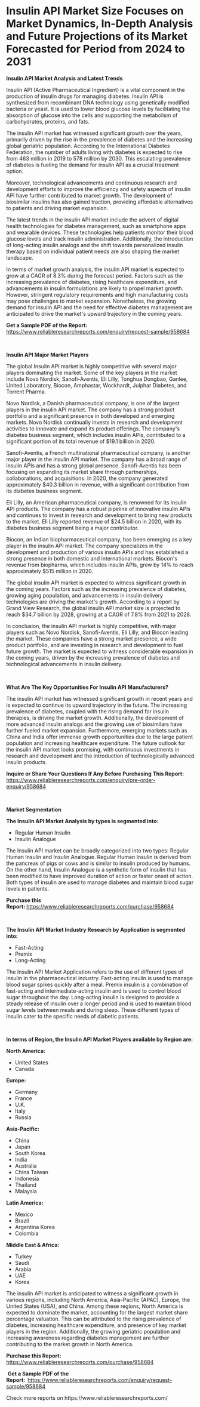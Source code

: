 <p><h1>Insulin API Market Size Focuses on Market Dynamics, In-Depth Analysis and Future Projections of its Market Forecasted for Period from 2024 to 2031</h1></p><p><strong>Insulin API Market Analysis and Latest Trends</strong></p>
<p><p>Insulin API (Active Pharmaceutical Ingredient) is a vital component in the production of insulin drugs for managing diabetes. Insulin API is synthesized from recombinant DNA technology using genetically modified bacteria or yeast. It is used to lower blood glucose levels by facilitating the absorption of glucose into the cells and supporting the metabolism of carbohydrates, proteins, and fats.</p><p>The insulin API market has witnessed significant growth over the years, primarily driven by the rise in the prevalence of diabetes and the increasing global geriatric population. According to the International Diabetes Federation, the number of adults living with diabetes is expected to rise from 463 million in 2019 to 578 million by 2030. This escalating prevalence of diabetes is fueling the demand for insulin API as a crucial treatment option.</p><p>Moreover, technological advancements and continuous research and development efforts to improve the efficiency and safety aspects of insulin API have further contributed to market growth. The development of biosimilar insulins has also gained traction, providing affordable alternatives to patients and driving market expansion.</p><p>The latest trends in the insulin API market include the advent of digital health technologies for diabetes management, such as smartphone apps and wearable devices. These technologies help patients monitor their blood glucose levels and track insulin administration. Additionally, the introduction of long-acting insulin analogs and the shift towards personalized insulin therapy based on individual patient needs are also shaping the market landscape.</p><p>In terms of market growth analysis, the insulin API market is expected to grow at a CAGR of 8.3% during the forecast period. Factors such as the increasing prevalence of diabetes, rising healthcare expenditure, and advancements in insulin formulations are likely to propel market growth. However, stringent regulatory requirements and high manufacturing costs may pose challenges to market expansion. Nonetheless, the growing demand for insulin API and the need for effective diabetes management are anticipated to drive the market's upward trajectory in the coming years.</p></p>
<p><strong>Get a Sample PDF of the Report:&nbsp;</strong> <a href="https://www.reliableresearchreports.com/enquiry/request-sample/958684">https://www.reliableresearchreports.com/enquiry/request-sample/958684</a></p>
<p>&nbsp;</p>
<p><strong>Insulin API Major Market Players</strong></p>
<p><p>The global Insulin API market is highly competitive with several major players dominating the market. Some of the key players in the market include Novo Nordisk, Sanofi-Aventis, Eli Lilly, Tonghua Dongbao, Ganlee, United Laboratory, Biocon, Amphastar, Wockhardt, Julphar Diabetes, and Torrent Pharma.</p><p>Novo Nordisk, a Danish pharmaceutical company, is one of the largest players in the insulin API market. The company has a strong product portfolio and a significant presence in both developed and emerging markets. Novo Nordisk continually invests in research and development activities to innovate and expand its product offerings. The company's diabetes business segment, which includes insulin APIs, contributed to a significant portion of its total revenue of $19.1 billion in 2020.</p><p>Sanofi-Aventis, a French multinational pharmaceutical company, is another major player in the insulin API market. The company has a broad range of insulin APIs and has a strong global presence. Sanofi-Aventis has been focusing on expanding its market share through partnerships, collaborations, and acquisitions. In 2020, the company generated approximately $40.3 billion in revenue, with a significant contribution from its diabetes business segment.</p><p>Eli Lilly, an American pharmaceutical company, is renowned for its insulin API products. The company has a robust pipeline of innovative insulin APIs and continues to invest in research and development to bring new products to the market. Eli Lilly reported revenue of $24.5 billion in 2020, with its diabetes business segment being a major contributor.</p><p>Biocon, an Indian biopharmaceutical company, has been emerging as a key player in the insulin API market. The company specializes in the development and production of various insulin APIs and has established a strong presence in both domestic and international markets. Biocon's revenue from biopharma, which includes insulin APIs, grew by 14% to reach approximately $515 million in 2020.</p><p>The global insulin API market is expected to witness significant growth in the coming years. Factors such as the increasing prevalence of diabetes, growing aging population, and advancements in insulin delivery technologies are driving the market's growth. According to a report by Grand View Research, the global insulin API market size is projected to reach $34.7 billion by 2028, growing at a CAGR of 7.8% from 2021 to 2028.</p><p>In conclusion, the insulin API market is highly competitive, with major players such as Novo Nordisk, Sanofi-Aventis, Eli Lilly, and Biocon leading the market. These companies have a strong market presence, a wide product portfolio, and are investing in research and development to fuel future growth. The market is expected to witness considerable expansion in the coming years, driven by the increasing prevalence of diabetes and technological advancements in insulin delivery.</p></p>
<p>&nbsp;</p>
<p><strong>What Are The Key Opportunities For Insulin API Manufacturers?</strong></p>
<p><p>The insulin API market has witnessed significant growth in recent years and is expected to continue its upward trajectory in the future. The increasing prevalence of diabetes, coupled with the rising demand for insulin therapies, is driving the market growth. Additionally, the development of more advanced insulin analogs and the growing use of biosimilars have further fueled market expansion. Furthermore, emerging markets such as China and India offer immense growth opportunities due to the large patient population and increasing healthcare expenditure. The future outlook for the insulin API market looks promising, with continuous investments in research and development and the introduction of technologically advanced insulin products.</p></p>
<p><strong>Inquire or Share Your Questions If Any Before Purchasing This Report:</strong> <a href="https://www.reliableresearchreports.com/enquiry/pre-order-enquiry/958684">https://www.reliableresearchreports.com/enquiry/pre-order-enquiry/958684</a></p>
<p>&nbsp;</p>
<p><strong>Market Segmentation</strong></p>
<p><strong>The Insulin API Market Analysis by types is segmented into:</strong></p>
<p><ul><li>Regular Human Insulin</li><li>Insulin Analogue</li></ul></p>
<p><p>The Insulin API market can be broadly categorized into two types: Regular Human Insulin and Insulin Analogue. Regular Human Insulin is derived from the pancreas of pigs or cows and is similar to insulin produced by humans. On the other hand, Insulin Analogue is a synthetic form of insulin that has been modified to have improved duration of action or faster onset of action. Both types of insulin are used to manage diabetes and maintain blood sugar levels in patients.</p></p>
<p><strong>Purchase this Report:&nbsp;</strong><a href="https://www.reliableresearchreports.com/purchase/958684">https://www.reliableresearchreports.com/purchase/958684</a></p>
<p>&nbsp;</p>
<p><strong>The Insulin API Market Industry Research by Application is segmented into:</strong></p>
<p><ul><li>Fast-Acting</li><li>Premix</li><li>Long-Acting</li></ul></p>
<p><p>The Insulin API Market Application refers to the use of different types of insulin in the pharmaceutical industry. Fast-acting insulin is used to manage blood sugar spikes quickly after a meal. Premix insulin is a combination of fast-acting and intermediate-acting insulin and is used to control blood sugar throughout the day. Long-acting insulin is designed to provide a steady release of insulin over a longer period and is used to maintain blood sugar levels between meals and during sleep. These different types of insulin cater to the specific needs of diabetic patients.</p></p>
<p>&nbsp;</p>
<p><strong>In terms of Region, the Insulin API Market Players available by Region are:</strong></p>
<p>
    <p> <strong> North America: </strong>
        <ul>
            <li>United States</li>
            <li>Canada</li>
        </ul>
        </p> 
    <p> <strong> Europe: </strong>
        <ul>
            <li>Germany</li>
            <li>France</li>
            <li>U.K.</li>
            <li>Italy</li>
            <li>Russia</li>
        </ul>
        </p> 
    <p> <strong> Asia-Pacific: </strong>
        <ul>
            <li>China</li>
            <li>Japan</li>
            <li>South Korea</li>
            <li>India</li>
            <li>Australia</li>
            <li>China Taiwan</li>
            <li>Indonesia</li>
            <li>Thailand</li>
            <li>Malaysia</li>
        </ul>
        </p> 
    <p> <strong> Latin America: </strong>
        <ul>
            <li>Mexico</li>
            <li>Brazil</li>
            <li>Argentina Korea</li>
            <li>Colombia</li>
        </ul>
        </p> 
    <p> <strong> Middle East & Africa: </strong>
        <ul>
            <li>Turkey</li>
            <li>Saudi</li>
            <li>Arabia</li>
            <li>UAE</li>
            <li>Korea</li>
        </ul>
    </p>
    </p>
<p><p>The insulin API market is anticipated to witness a significant growth in various regions, including North America, Asia-Pacific (APAC), Europe, the United States (USA), and China. Among these regions, North America is expected to dominate the market, accounting for the largest market share percentage valuation. This can be attributed to the rising prevalence of diabetes, increasing healthcare expenditure, and presence of key market players in the region. Additionally, the growing geriatric population and increasing awareness regarding diabetes management are further contributing to the market growth in North America.</p></p>
<p><strong>Purchase this Report: </strong><a href="https://www.reliableresearchreports.com/purchase/958684">https://www.reliableresearchreports.com/purchase/958684</a></p>
<p>&nbsp;<strong>Get a Sample PDF of the Report:&nbsp;&nbsp;</strong><a href="https://www.reliableresearchreports.com/enquiry/request-sample/958684">https://www.reliableresearchreports.com/enquiry/request-sample/958684</a></p>
<p><strong></strong></p>
<p>Check more reports on https://www.reliableresearchreports.com/</p>